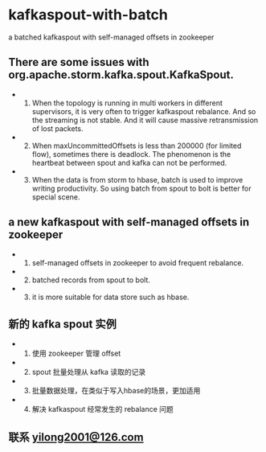 # kafkaspout-with-batch
a batched kafkaspout with self-managed offsets in zookeeper 

## There are some issues with org.apache.storm.kafka.spout.KafkaSpout.
- 1. When the topology is running in multi workers in different supervisors, it is very often to trigger kafkaspout rebalance. And so the streaming is not stable. And it will cause massive retransmission of lost packets.
- 2. When maxUncommittedOffsets is less than 200000 (for limited flow), sometimes there is deadlock. The phenomenon is the heartbeat between spout and kafka can not be performed.
- 3. When the data is from storm to hbase,  batch is used to improve writing productivity. So using batch from spout to bolt is better for special scene.

## a new kafkaspout with self-managed offsets in zookeeper
- 1. self-managed offsets in zookeeper to avoid frequent rebalance.
- 2. batched records from spout to bolt.
- 3. it is more suitable for data store such as hbase.

## 新的 kafka spout 实例
- 1. 使用 zookeeper 管理 offset
- 2. spout 批量处理从 kafka 读取的记录
- 3. 批量数据处理，在类似于写入hbase的场景，更加适用
- 4. 解决 kafkaspout 经常发生的 rebalance 问题

## 联系 yilong2001@126.com
